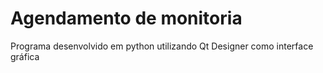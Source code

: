 # Agendamento de monitoria
 Programa desenvolvido em python utilizando Qt Designer como interface gráfica
